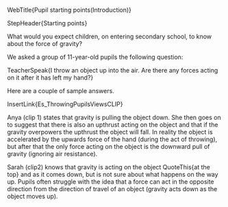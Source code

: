 WebTitle{Pupil starting points(Introduction)}

StepHeader{Starting points}

What would you expect children, on entering secondary school, to know about the force of gravity?

We asked a group of 11-year-old pupils the following question:

TeacherSpeak{I throw an object up into the air. Are there any forces acting on it after it has left my hand?}

Here are a couple of sample answers.

InsertLink{Es_ThrowingPupilsViewsCLIP}

Anya (clip 1) states that gravity is pulling the object down. She then goes on to suggest that there is also an upthrust acting on the object and that if the gravity overpowers the upthrust the object will fall. In reality the object is accelerated by the upwards force of the hand (during the act of throwing), but after that the only force acting on the object is the downward pull of gravity (ignoring air resistance).

Sarah (clip2) knows that gravity is acting on the object QuoteThis{at the top} and as it comes down, but is not sure about what happens on the way up. Pupils often struggle with the idea that a force can act in the opposite direction from the direction of travel of an object (gravity acts down as the object moves up).

